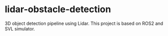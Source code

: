 # lidar-obstacle-detection

3D object detection pipeline using Lidar. This project is based on ROS2 and SVL simulator.
